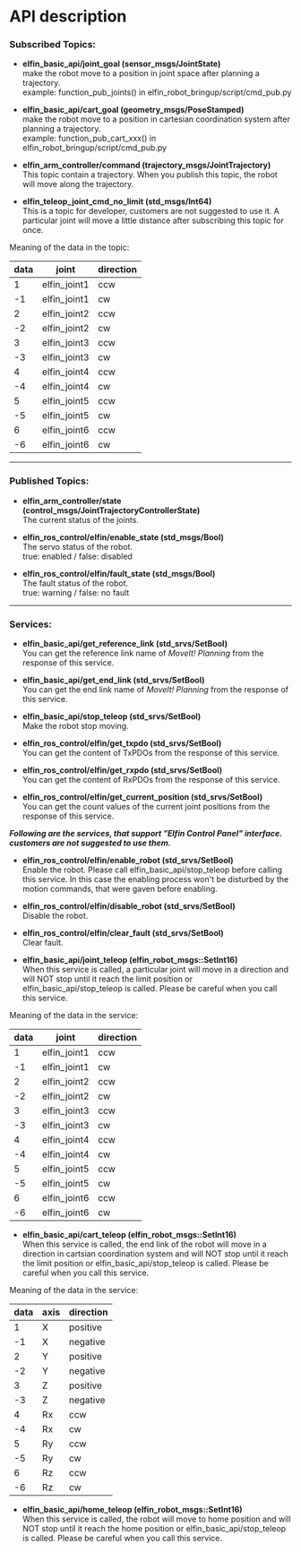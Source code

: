  API description
=====
### Subscribed Topics:

* **elfin_basic_api/joint_goal (sensor_msgs/JointState)**  
make the robot move to a position in joint space after planning a trajectory.  
example: function_pub_joints() in elfin_robot_bringup/script/cmd_pub.py

* **elfin_basic_api/cart_goal (geometry_msgs/PoseStamped)**  
make the robot move to a position in cartesian coordination system after planning a trajectory.  
example: function_pub_cart_xxx() in elfin_robot_bringup/script/cmd_pub.py

* **elfin_arm_controller/command (trajectory_msgs/JointTrajectory)**  
This topic contain a trajectory. When you publish this topic, the robot will move along the trajectory.

* **elfin_teleop_joint_cmd_no_limit (std_msgs/Int64)**  
This is a topic for developer, customers are not suggested to use it. A particular joint will move a little distance after subscribing this topic for once.

Meaning of the data in the topic:

| data | joint       | direction |
| ------- | ------------| -------------- |
| 1 | elfin_joint1| ccw |
| -1 | elfin_joint1 | cw |
| 2 | elfin_joint2 | ccw |
| -2 | elfin_joint2 | cw |
| 3 | elfin_joint3| ccw |
| -3 | elfin_joint3 | cw |
| 4 | elfin_joint4 | ccw |
| -4 | elfin_joint4 | cw |
| 5 | elfin_joint5| ccw |
| -5 | elfin_joint5 | cw |
| 6 | elfin_joint6 | ccw |
| -6 | elfin_joint6 | cw |

------
### Published Topics:

* **elfin_arm_controller/state (control_msgs/JointTrajectoryControllerState)**  
The current status of the joints.

* **elfin_ros_control/elfin/enable_state (std_msgs/Bool)**  
The servo status of the robot.  
true: enabled / false: disabled

* **elfin_ros_control/elfin/fault_state (std_msgs/Bool)**  
The fault status of the robot.  
true: warning / false: no fault

------
### Services:

* **elfin_basic_api/get_reference_link (std_srvs/SetBool)**  
You can get the reference link name of *MoveIt! Planning* from the response of this service.

* **elfin_basic_api/get_end_link (std_srvs/SetBool)**  
You can get the end link name of *MoveIt! Planning* from the response of this service.

* **elfin_basic_api/stop_teleop (std_srvs/SetBool)**  
Make the robot stop moving.

* **elfin_ros_control/elfin/get_txpdo (std_srvs/SetBool)**  
You can get the content of TxPDOs from the response of this service.

* **elfin_ros_control/elfin/get_rxpdo (std_srvs/SetBool)**  
You can get the content of RxPDOs from the response of this service.

* **elfin_ros_control/elfin/get_current_position (std_srvs/SetBool)**  
You can get the count values of the current joint positions from the response of this service.

***Following are the services, that support "Elfin Control Panel" interface.  customers are not suggested to use them.***

* **elfin_ros_control/elfin/enable_robot (std_srvs/SetBool)**  
Enable the robot. Please call elfin_basic_api/stop_teleop before calling this service. In this case the enabling process won't be disturbed by the motion commands, that were gaven before enabling.

* **elfin_ros_control/elfin/disable_robot (std_srvs/SetBool)**  
Disable the robot.  

* **elfin_ros_control/elfin/clear_fault (std_srvs/SetBool)**  
Clear fault.  

* **elfin_basic_api/joint_teleop (elfin_robot_msgs::SetInt16)**  
When this service is called, a particular joint will move in a direction and will NOT stop until it reach the limit position or elfin_basic_api/stop_teleop is called. Please be careful when you call this service.

Meaning of the data in the service:

| data | joint       | direction |
| ------- | ------------| -------------- |
| 1 | elfin_joint1| ccw |
| -1 | elfin_joint1 | cw |
| 2 | elfin_joint2 | ccw |
| -2 | elfin_joint2 | cw |
| 3 | elfin_joint3| ccw |
| -3 | elfin_joint3 | cw |
| 4 | elfin_joint4 | ccw |
| -4 | elfin_joint4 | cw |
| 5 | elfin_joint5| ccw |
| -5 | elfin_joint5 | cw |
| 6 | elfin_joint6 | ccw |
| -6 | elfin_joint6 | cw |

* **elfin_basic_api/cart_teleop (elfin_robot_msgs::SetInt16)**  
When this service is called, the end link of the robot will move in a direction in cartsian coordination system and will NOT stop until it reach the limit position or elfin_basic_api/stop_teleop is called. Please be careful when you call this service.

Meaning of the data in the service:

| data | axis       | direction |
| ------- | ------------| -------------- |
| 1 | X | positive |
| -1 | X | negative |
| 2 | Y | positive |
| -2 | Y | negative |
| 3 | Z | positive |
| -3 | Z | negative |
| 4 | Rx | ccw |
| -4 | Rx | cw |
| 5 | Ry | ccw |
| -5 | Ry | cw |
| 6 | Rz | ccw |
| -6 | Rz | cw |

* **elfin_basic_api/home_teleop (elfin_robot_msgs::SetInt16)**  
When this service is called, the robot will move to home position and will NOT stop until it reach the home position or elfin_basic_api/stop_teleop is called. Please be careful when you call this service.
